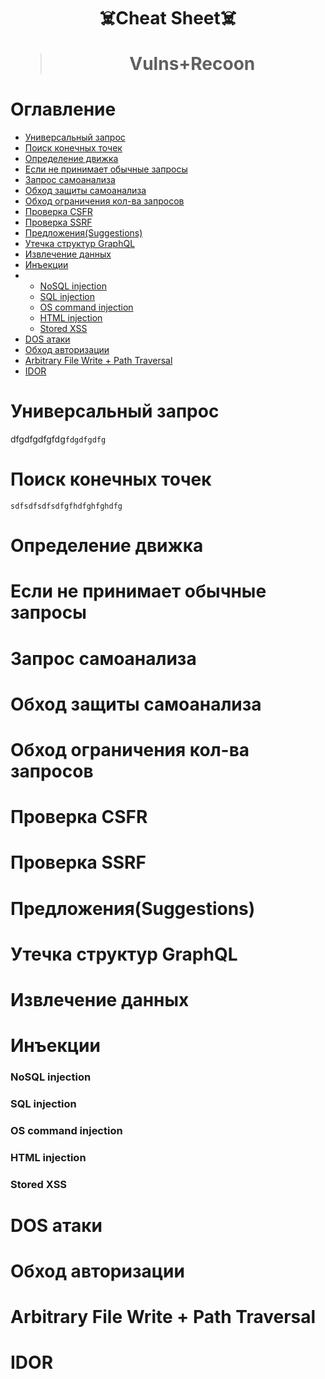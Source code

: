 <h1 align="center">☠️Cheat Sheet☠️</a> 

> Vulns+Recoon
  
# Оглавление
- [Универсальный запрос](#title1)
- [Поиск конечных точек](#title2)
- [Определение движка](#title3)
- [Если не принимает обычные запросы](#title4)
- [Запрос самоанализа](#title5)
- [Обход защиты самоанализа](#title6)
- [Обход ограничения кол-ва запросов](#title7)
- [Проверка CSFR](#title8)
- [Проверка SSRF](#title9)
- [Предложения(Suggestions)](#title10)
- [Утечка структур GraphQL](#title11)
- [Извлечение данных](#title12)
- [Инъекции](#title13)
- - [NoSQL injection](#title131)
  - [SQL injection](#title132)
  - [OS command injection](#title133)
  - [HTML injection](#title134)
  - [Stored XSS](#title135)
- [DOS атаки](#title14)
- [Обход авторизации](#title15)
- [Arbitrary File Write + Path Traversal](#title16)
- [IDOR](#title17)

# <a id="title1">Универсальный запрос</a>

dfgdfgdfgfdg`fdgdfgdfg`

# <a id="title2">Поиск конечных точек</a>

```
sdfsdfsdfsdfgfhdfghfghdfg
```

# <a id="title3">Определение движка</a>

# <a id="title4">Если не принимает обычные запросы</a>

# <a id="title5">Запрос самоанализа</a>

# <a id="title6">Обход защиты самоанализа</a>

# <a id="title7">Обход ограничения кол-ва запросов</a>

# <a id="title8">Проверка CSFR</a>

# <a id="title9">Проверка SSRF</a>

# <a id="title10">Предложения(Suggestions)</a>

# <a id="title11">Утечка структур GraphQL</a>

# <a id="title12">Извлечение данных</a>

# <a id="title13">Инъекции</a>

### <a id="title131">NoSQL injection</a>

### <a id="title132">SQL injection</a>

### <a id="title133">OS command injection</a>

### <a id="title134">HTML injection</a>

### <a id="title135">Stored XSS</a>

# <a id="title14">DOS атаки</a>

# <a id="title15">Обход авторизации</a>

# <a id="title16">Arbitrary File Write + Path Traversal</a>

# <a id="title17">IDOR</a>
